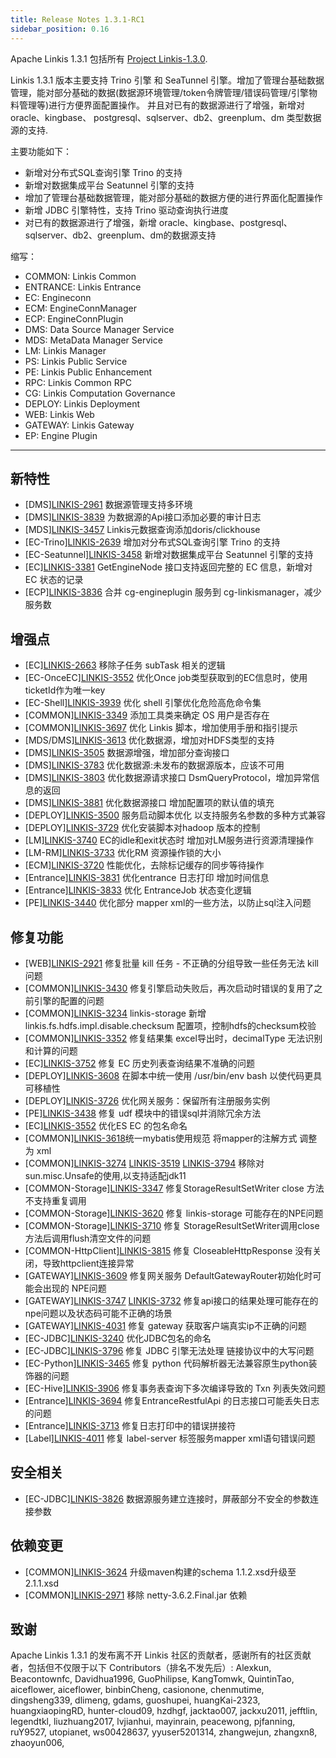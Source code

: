 ```yaml
---
title: Release Notes 1.3.1-RC1
sidebar_position: 0.16
---
```


Apache Linkis 1.3.1 包括所有 [Project Linkis-1.3.0](https://github.com/apache/linkis/projects/23).

Linkis 1.3.1 版本主要支持 Trino 引擎 和 SeaTunnel 引擎。增加了管理台基础数据管理，能对部分基础的数据(数据源环境管理/token令牌管理/错误码管理/引擎物料管理等)进行方便界面配置操作。
并且对已有的数据源进行了增强，新增对 oracle、kingbase、 postgresql、sqlserver、db2、greenplum、dm 类型数据源的支持. 

主要功能如下：

* 新增对分布式SQL查询引擎 Trino 的支持
* 新增对数据集成平台 Seatunnel 引擎的支持
* 增加了管理台基础数据管理，能对部分基础的数据方便的进行界面化配置操作
* 新增 JDBC 引擎特性，支持 Trino 驱动查询执行进度
* 对已有的数据源进行了增强，新增 oracle、kingbase、postgresql、sqlserver、db2、greenplum、dm的数据源支持 

缩写：
- COMMON: Linkis Common
- ENTRANCE: Linkis Entrance
- EC: Engineconn
- ECM: EngineConnManager
- ECP: EngineConnPlugin
- DMS: Data Source Manager Service
- MDS: MetaData Manager Service
- LM: Linkis Manager
- PS: Linkis Public Service
- PE: Linkis Public Enhancement
- RPC: Linkis Common RPC
- CG: Linkis Computation Governance
- DEPLOY: Linkis Deployment
- WEB: Linkis Web
- GATEWAY: Linkis Gateway
- EP: Engine Plugin

---

## 新特性

+ \[DMS][LINKIS-2961](https://github.com/apache/linkis/pull/2961) 数据源管理支持多环境
+ \[DMS][LINKIS-3839](https://github.com/apache/linkis/pull/3839) 为数据源的Api接口添加必要的审计日志 
+ \[MDS][LINKIS-3457](https://github.com/apache/linkis/pull/3457) Linkis元数据查询添加doris/clickhouse
+ \[EC-Trino][LINKIS-2639](https://github.com/apache/linkis/pull/2639) 增加对分布式SQL查询引擎 Trino 的支持
+ \[EC-Seatunnel][LINKIS-3458](https://github.com/apache/linkis/pull/3458)  新增对数据集成平台 Seatunnel 引擎的支持
+ \[EC][LINKIS-3381](https://github.com/apache/linkis/pull/3381) GetEngineNode 接口支持返回完整的 EC 信息，新增对 EC 状态的记录
+ \[ECP][LINKIS-3836](https://github.com/apache/linkis/pull/3836) 合并 cg-engineplugin 服务到 cg-linkismanager，减少服务数



## 增强点

+ \[EC][LINKIS-2663](https://github.com/apache/linkis/pull/2663) 移除子任务 subTask 相关的逻辑
+ \[EC-OnceEC][LINKIS-3552](https://github.com/apache/linkis/pull/3552) 优化Once job类型获取到的EC信息时，使用ticketId作为唯一key
+ \[EC-Shell][LINKIS-3939](https://github.com/apache/linkis/pull/3939) 优化 shell 引擎优化危险高危命令集 
+ \[COMMON][LINKIS-3349](https://github.com/apache/linkis/pull/3349) 添加工具类来确定 OS 用户是否存在
+ \[COMMON][LINKIS-3697](https://github.com/apache/linkis/pull/3697) 优化 Linkis 脚本，增加使用手册和指引提示 
+ \[MDS/DMS][LINKIS-3613](https://github.com/apache/linkis/pull/3613) 优化数据源，增加对HDFS类型的支持
+ \[DMS][LINKIS-3505](https://github.com/apache/linkis/pull/3505) 数据源增强，增加部分查询接口
+ \[DMS][LINKIS-3783](https://github.com/apache/linkis/pull/3783) 优化数据源:未发布的数据源版本，应该不可用
+ \[DMS][LINKIS-3803](https://github.com/apache/linkis/pull/3803) 优化数据源请求接口 DsmQueryProtocol，增加异常信息的返回
+ \[DMS][LINKIS-3881](https://github.com/apache/linkis/pull/3881) 优化数据源接口 增加配置项的默认值的填充 
+ \[DEPLOY][LINKIS-3500](https://github.com/apache/linkis/pull/3500) 服务启动脚本优化 以支持服务名参数的多种方式兼容
+ \[DEPLOY][LINKIS-3729](https://github.com/apache/linkis/pull/3729) 优化安装脚本对hadoop 版本的控制 
+ \[LM][LINKIS-3740](https://github.com/apache/linkis/pull/3740) EC的idle和exit状态时 增加对LM服务进行资源清理操作
+ \[LM-RM][LINKIS-3733](https://github.com/apache/linkis/pull/3733) 优化RM 资源操作锁的大小
+ \[ECM][LINKIS-3720](https://github.com/apache/linkis/pull/3720) 性能优化，去除标记缓存的同步等待操作
+ \[Entrance][LINKIS-3831](https://github.com/apache/linkis/pull/3831) 优化entrance 日志打印 增加时间信息 
+ \[Entrance][LINKIS-3833](https://github.com/apache/linkis/pull/3833) 优化 EntranceJob 状态变化逻辑 
+ \[PE][LINKIS-3440](https://github.com/apache/linkis/pull/3440) 优化部分 mapper xml的一些方法，以防止sql注入问题

## 修复功能
+ \[WEB][LINKIS-2921](https://github.com/apache/linkis/pull/2921) 修复批量 kill 任务 - 不正确的分组导致一些任务无法 kill 问题
+ \[COMMON][LINKIS-3430](https://github.com/apache/linkis/pull/3430) 修复引擎启动失败后，再次启动时错误的复用了之前引擎的配置的问题
+ \[COMMON][LINKIS-3234](https://github.com/apache/linkis/pull/3234) linkis-storage 新增 linkis.fs.hdfs.impl.disable.checksum 配置项，控制hdfs的checksum校验
+ \[COMMON][LINKIS-3352](https://github.com/apache/linkis/pull/3352) 修复结果集 excel导出时，decimalType 无法识别和计算的问题
+ \[EC][LINKIS-3752](https://github.com/apache/linkis/pull/3752) 修复 EC 历史列表查询结果不准确的问题
+ \[DEPLOY][LINKIS-3608](https://github.com/apache/linkis/pull/3608) 在脚本中统一使用 /usr/bin/env bash 以使代码更具可移植性
+ \[DEPLOY][LINKIS-3726](https://github.com/apache/linkis/pull/3726) 优化网关服务：保留所有注册服务实例
+ \[PE][LINKIS-3438](https://github.com/apache/linkis/pull/3438) 修复 udf 模块中的错误sql并消除冗余方法
+ \[EC][LINKIS-3552](https://github.com/apache/linkis/pull/3552) 优化ES EC 的包名命名
+ \[COMMON][LINKIS-3618](https://github.com/apache/linkis/pull/3618)统一mybatis使用规范 将mapper的注解方式 调整为 xml
+ \[COMMON][LINKIS-3274](https://github.com/apache/linkis/pull/3274) [LINKIS-3519](https://github.com/apache/linkis/pull/3519) [LINKIS-3794](https://github.com/apache/linkis/pull/3794) 移除对sun.misc.Unsafe的使用,以支持适配jdk11
+ \[COMMON-Storage][LINKIS-3347](https://github.com/apache/linkis/pull/3347) 修复StorageResultSetWriter close 方法不支持重复调用
+ \[COMMON-Storage][LINKIS-3620](https://github.com/apache/linkis/pull/3620) 修复 linkis-storage 可能存在的NPE问题 
+ \[COMMON-Storage][LINKIS-3710](https://github.com/apache/linkis/pull/3710) 修复 StorageResultSetWriter调用close方法后调用flush清空文件的问题 
+ \[COMMON-HttpClient][LINKIS-3815](https://github.com/apache/linkis/pull/3815) 修复 CloseableHttpResponse 没有关闭，导致httpclient连接异常
+ \[GATEWAY][LINKIS-3609](https://github.com/apache/linkis/pull/3609) 修复网关服务 DefaultGatewayRouter初始化时可能会出现的 NPE问题
+ \[GATEWAY][LINKIS-3747](https://github.com/apache/linkis/pull/3747) [LINKIS-3732](https://github.com/apache/linkis/pull/3732) 修复api接口的结果处理可能存在的npe问题以及状态码可能不正确的场景
+ \[GATEWAY][LINKIS-4031](https://github.com/apache/linkis/pull/4031) 修复 gateway 获取客户端真实ip不正确的问题 
+ \[EC-JDBC][LINKIS-3240](https://github.com/apache/linkis/pull/3240) 优化JDBC包名的命名
+ \[EC-JDBC][LINKIS-3796](https://github.com/apache/linkis/pull/3796) 修复 JDBC 引擎无法处理 链接协议中的大写问题
+ \[EC-Python][LINKIS-3465](https://github.com/apache/linkis/pull/3465) 修复 python 代码解析器无法兼容原生python装饰器的问题 
+ \[EC-Hive][LINKIS-3906](https://github.com/apache/linkis/pull/3906) 修复事务表查询下多次编译导致的 Txn 列表失效问题
+ \[Entrance][LINKIS-3694](https://github.com/apache/linkis/pull/3684) 修复EntranceRestfulApi 的日志接口可能丢失日志的问题 
+ \[Entrance][LINKIS-3713](https://github.com/apache/linkis/pull/3713) 修复日志打印中的错误拼接符
+ \[Label][LINKIS-4011](https://github.com/apache/linkis/pull/4011) 修复 label-server 标签服务mapper xml语句错误问题

## 安全相关
+ \[EC-JDBC][LINKIS-3826](https://github.com/apache/linkis/pull/3826) 数据源服务建立连接时，屏蔽部分不安全的参数连接参数

## 依赖变更
+ \[COMMON][LINKIS-3624](https://github.com/apache/linkis/pull/3624) 升级maven构建的schema 1.1.2.xsd升级至2.1.1.xsd
+ \[COMMON][LINKIS-2971](https://github.com/apache/linkis/pull/2971) 移除 netty-3.6.2.Final.jar 依赖


## 致谢
Apache Linkis 1.3.1 的发布离不开 Linkis 社区的贡献者，感谢所有的社区贡献者，包括但不仅限于以下 Contributors（排名不发先后）:
Alexkun, Beacontownfc, Davidhua1996, GuoPhilipse, KangTomwk, QuintinTao, aiceflower, aiceflower, 
binbinCheng, casionone, chenmutime, dingsheng339, dlimeng, gdams, guoshupei, huangKai-2323,
huangxiaopingRD, hunter-cloud09, hzdhgf, jacktao007, jackxu2011, jefftlin, legendtkl, liuzhuang2017, 
lvjianhui, mayinrain, peacewong, pjfanning, ruY9527, utopianet, ws00428637, yyuser5201314,
zhangwejun, zhangxn8, zhaoyun006, 